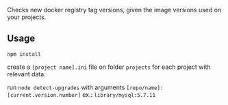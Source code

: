Checks new docker registry tag versions, given the image versions used on your projects.

## Usage

`npm install`

create a `[project name].ini` file on folder `projects` for each project with relevant data.

run `node detect-upgrades` with arguments `[repo/name]:[current.version.number]` ex.: `library/mysql:5.7.11`
